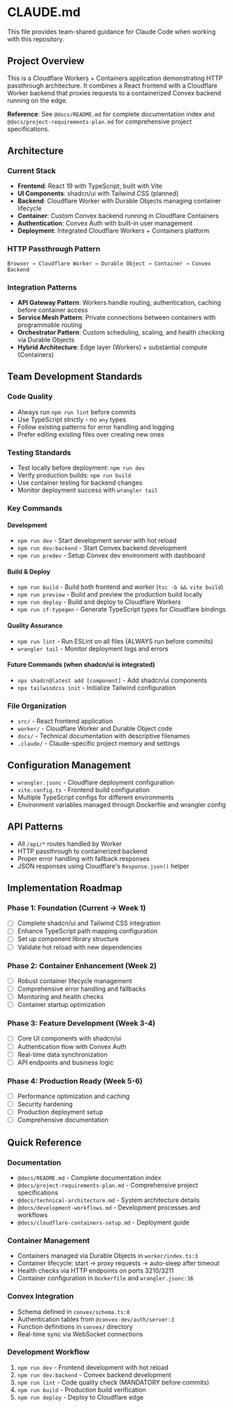 # CLAUDE.md

This file provides team-shared guidance for Claude Code when working with this repository.

## Project Overview

This is a Cloudflare Workers + Containers application demonstrating HTTP passthrough architecture. It combines a React frontend with a Cloudflare Worker backend that proxies requests to a containerized Convex backend running on the edge.

**Reference**: See `@docs/README.md` for complete documentation index and `@docs/project-requirements-plan.md` for comprehensive project specifications.

## Architecture

### Current Stack
- **Frontend**: React 19 with TypeScript, built with Vite
- **UI Components**: shadcn/ui with Tailwind CSS (planned)
- **Backend**: Cloudflare Worker with Durable Objects managing container lifecycle
- **Container**: Custom Convex backend running in Cloudflare Containers
- **Authentication**: Convex Auth with built-in user management
- **Deployment**: Integrated Cloudflare Workers + Containers platform

### HTTP Passthrough Pattern
```
Browser → Cloudflare Worker → Durable Object → Container → Convex Backend
```

### Integration Patterns
- **API Gateway Pattern**: Workers handle routing, authentication, caching before container access
- **Service Mesh Pattern**: Private connections between containers with programmable routing
- **Orchestrator Pattern**: Custom scheduling, scaling, and health checking via Durable Objects
- **Hybrid Architecture**: Edge layer (Workers) + substantial compute (Containers)

## Team Development Standards

### Code Quality
- Always run `npm run lint` before commits
- Use TypeScript strictly - no `any` types
- Follow existing patterns for error handling and logging
- Prefer editing existing files over creating new ones

### Testing Standards
- Test locally before deployment: `npm run dev`
- Verify production builds: `npm run build`
- Use container testing for backend changes
- Monitor deployment success with `wrangler tail`

### Key Commands

#### Development
- `npm run dev` - Start development server with hot reload
- `npm run dev:backend` - Start Convex backend development
- `npm run predev` - Setup Convex dev environment with dashboard

#### Build & Deploy
- `npm run build` - Build both frontend and worker (`tsc -b && vite build`)
- `npm run preview` - Build and preview the production build locally
- `npm run deploy` - Build and deploy to Cloudflare Workers
- `npm run cf-typegen` - Generate TypeScript types for Cloudflare bindings

#### Quality Assurance
- `npm run lint` - Run ESLint on all files (ALWAYS run before commits)
- `wrangler tail` - Monitor deployment logs and errors

#### Future Commands (when shadcn/ui is integrated)
- `npx shadcn@latest add [component]` - Add shadcn/ui components
- `npx tailwindcss init` - Initialize Tailwind configuration

### File Organization
- `src/` - React frontend application
- `worker/` - Cloudflare Worker and Durable Object code
- `docs/` - Technical documentation with descriptive filenames
- `.claude/` - Claude-specific project memory and settings

## Configuration Management

- `wrangler.jsonc` - Cloudflare deployment configuration
- `vite.config.ts` - Frontend build configuration
- Multiple TypeScript configs for different environments
- Environment variables managed through Dockerfile and wrangler config

## API Patterns

- All `/api/*` routes handled by Worker
- HTTP passthrough to containerized backend
- Proper error handling with fallback responses
- JSON responses using Cloudflare's `Response.json()` helper

## Implementation Roadmap

### Phase 1: Foundation (Current → Week 1)
- [ ] Complete shadcn/ui and Tailwind CSS integration
- [ ] Enhance TypeScript path mapping configuration
- [ ] Set up component library structure
- [ ] Validate hot reload with new dependencies

### Phase 2: Container Enhancement (Week 2)
- [ ] Robust container lifecycle management
- [ ] Comprehensive error handling and fallbacks
- [ ] Monitoring and health checks
- [ ] Container startup optimization

### Phase 3: Feature Development (Week 3-4)
- [ ] Core UI components with shadcn/ui
- [ ] Authentication flow with Convex Auth
- [ ] Real-time data synchronization
- [ ] API endpoints and business logic

### Phase 4: Production Ready (Week 5-6)
- [ ] Performance optimization and caching
- [ ] Security hardening
- [ ] Production deployment setup
- [ ] Comprehensive documentation

## Quick Reference

### Documentation
- `@docs/README.md` - Complete documentation index
- `@docs/project-requirements-plan.md` - Comprehensive project specifications
- `@docs/technical-architecture.md` - System architecture details
- `@docs/development-workflows.md` - Development processes and workflows
- `@docs/cloudflare-containers-setup.md` - Deployment guide

### Container Management
- Containers managed via Durable Objects in `worker/index.ts:3`
- Container lifecycle: start → proxy requests → auto-sleep after timeout
- Health checks via HTTP endpoints on ports 3210/3211
- Container configuration in `Dockerfile` and `wrangler.jsonc:16`

### Convex Integration
- Schema defined in `convex/schema.ts:8`
- Authentication tables from `@convex-dev/auth/server:3`
- Function definitions in `convex/` directory
- Real-time sync via WebSocket connections

### Development Workflow
1. `npm run dev` - Frontend development with hot reload
2. `npm run dev:backend` - Convex backend development
3. `npm run lint` - Code quality check (MANDATORY before commits)
4. `npm run build` - Production build verification
5. `npm run deploy` - Deploy to Cloudflare edge